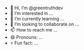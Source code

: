 - 👋 Hi, I’m @greentruthdev
- 👀 I’m interested in ...
- 🌱 I’m currently learning ...
- 💞️ I’m looking to collaborate on ...
- 📫 How to reach me ...
- 😄 Pronouns: ...
- ⚡ Fun fact: ...

<!---
greentruthdev/greentruthdev is a ✨ special ✨ repository because its `README.md` (this file) appears on your GitHub profile.
You can click the Preview link to take a look at your changes.
--->
